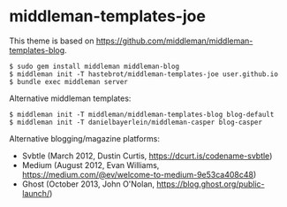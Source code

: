 middleman-templates-joe
=======================

This theme is based on https://github.com/middleman/middleman-templates-blog.

~~~
$ sudo gem install middleman middleman-blog
$ middleman init -T hastebrot/middleman-templates-joe user.github.io
$ bundle exec middleman server
~~~

Alternative middleman templates:

~~~
$ middleman init -T middleman/middleman-templates-blog blog-default
$ middleman init -T danielbayerlein/middleman-casper blog-casper
~~~

Alternative blogging/magazine platforms:

- Svbtle (March 2012, Dustin Curtis, https://dcurt.is/codename-svbtle)
- Medium (August 2012, Evan Williams, https://medium.com/@ev/welcome-to-medium-9e53ca408c48)
- Ghost (October 2013, John O'Nolan, https://blog.ghost.org/public-launch/)
